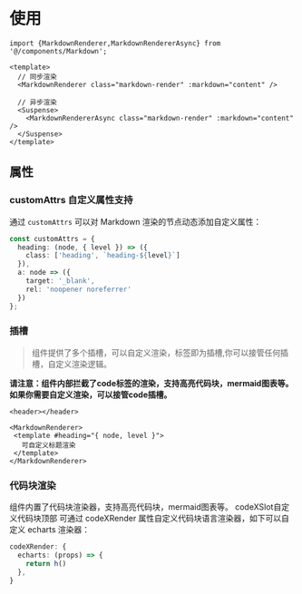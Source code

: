 # 使用

```vue
import {MarkdownRenderer,MarkdownRendererAsync} from '@/components/Markdown';

<template>
  // 同步渲染
  <MarkdownRenderer class="markdown-render" :markdown="content" />

  // 异步渲染
  <Suspense>
    <MarkdownRendererAsync class="markdown-render" :markdown="content" />
  </Suspense>
</template>
```

## 属性

### customAttrs 自定义属性支持

通过 `customAttrs` 可以对 Markdown 渲染的节点动态添加自定义属性：

```ts
const customAttrs = {
  heading: (node, { level }) => ({
    class: ['heading', `heading-${level}`]
  }),
  a: node => ({
    target: '_blank',
    rel: 'noopener noreferrer'
  })
};
```

### 插槽

> 组件提供了多个插槽，可以自定义渲染，标签即为插槽,你可以接管任何插槽，自定义渲染逻辑。

**请注意：组件内部拦截了code标签的渲染，支持高亮代码块，mermaid图表等。如果你需要自定义渲染，可以接管code插槽。**

```vue
<header></header>

<MarkdownRenderer>
 <template #heading="{ node, level }">
   可自定义标题渲染
 </template>
</MarkdownRenderer>
```

### 代码块渲染

组件内置了代码块渲染器，支持高亮代码块，mermaid图表等。
codeXSlot自定义代码块顶部
可通过 codeXRender 属性自定义代码块语言渲染器，如下可以自定义 echarts 渲染器：

```ts
codeXRender: {
  echarts: (props) => {
    return h()
  },
}
```
